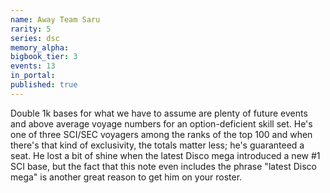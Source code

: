 ```yaml
---
name: Away Team Saru
rarity: 5
series: dsc
memory_alpha:
bigbook_tier: 3
events: 13
in_portal:
published: true
---
```


Double 1k bases for what we have to assume are plenty of future events and above average voyage numbers for an option-deficient skill set. He's one of three SCI/SEC voyagers among the ranks of the top 100 and when there's that kind of exclusivity, the totals matter less; he's guaranteed a seat. He lost a bit of shine when the latest Disco mega introduced a new #1 SCI base, but the fact that this note even includes the phrase "latest Disco mega" is another great reason to get him on your roster.
